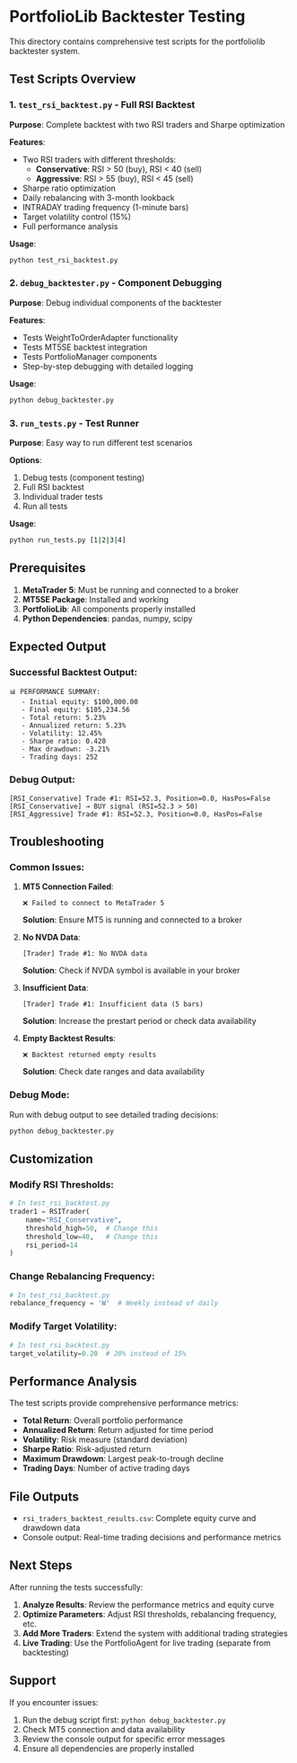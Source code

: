 # PortfolioLib Backtester Testing

This directory contains comprehensive test scripts for the portfoliolib backtester system.

## Test Scripts Overview

### 1. `test_rsi_backtest.py` - Full RSI Backtest
**Purpose**: Complete backtest with two RSI traders and Sharpe optimization

**Features**:
- Two RSI traders with different thresholds:
  - **Conservative**: RSI > 50 (buy), RSI < 40 (sell)
  - **Aggressive**: RSI > 55 (buy), RSI < 45 (sell)
- Sharpe ratio optimization
- Daily rebalancing with 3-month lookback
- INTRADAY trading frequency (1-minute bars)
- Target volatility control (15%)
- Full performance analysis

**Usage**:
```bash
python test_rsi_backtest.py
```

### 2. `debug_backtester.py` - Component Debugging
**Purpose**: Debug individual components of the backtester

**Features**:
- Tests WeightToOrderAdapter functionality
- Tests MT5SE backtest integration
- Tests PortfolioManager components
- Step-by-step debugging with detailed logging

**Usage**:
```bash
python debug_backtester.py
```

### 3. `run_tests.py` - Test Runner
**Purpose**: Easy way to run different test scenarios

**Options**:
1. Debug tests (component testing)
2. Full RSI backtest
3. Individual trader tests
4. Run all tests

**Usage**:
```bash
python run_tests.py [1|2|3|4]
```

## Prerequisites

1. **MetaTrader 5**: Must be running and connected to a broker
2. **MT5SE Package**: Installed and working
3. **PortfolioLib**: All components properly installed
4. **Python Dependencies**: pandas, numpy, scipy

## Expected Output

### Successful Backtest Output:
```
📊 PERFORMANCE SUMMARY:
   - Initial equity: $100,000.00
   - Final equity: $105,234.56
   - Total return: 5.23%
   - Annualized return: 5.23%
   - Volatility: 12.45%
   - Sharpe ratio: 0.420
   - Max drawdown: -3.21%
   - Trading days: 252
```

### Debug Output:
```
[RSI_Conservative] Trade #1: RSI=52.3, Position=0.0, HasPos=False
[RSI_Conservative] → BUY signal (RSI=52.3 > 50)
[RSI_Aggressive] Trade #1: RSI=52.3, Position=0.0, HasPos=False
```

## Troubleshooting

### Common Issues:

1. **MT5 Connection Failed**:
   ```
   ❌ Failed to connect to MetaTrader 5
   ```
   **Solution**: Ensure MT5 is running and connected to a broker

2. **No NVDA Data**:
   ```
   [Trader] Trade #1: No NVDA data
   ```
   **Solution**: Check if NVDA symbol is available in your broker

3. **Insufficient Data**:
   ```
   [Trader] Trade #1: Insufficient data (5 bars)
   ```
   **Solution**: Increase the prestart period or check data availability

4. **Empty Backtest Results**:
   ```
   ❌ Backtest returned empty results
   ```
   **Solution**: Check date ranges and data availability

### Debug Mode:
Run with debug output to see detailed trading decisions:
```bash
python debug_backtester.py
```

## Customization

### Modify RSI Thresholds:
```python
# In test_rsi_backtest.py
trader1 = RSITrader(
    name="RSI_Conservative",
    threshold_high=50,  # Change this
    threshold_low=40,   # Change this
    rsi_period=14
)
```

### Change Rebalancing Frequency:
```python
# In test_rsi_backtest.py
rebalance_frequency = 'W'  # Weekly instead of daily
```

### Modify Target Volatility:
```python
# In test_rsi_backtest.py
target_volatility=0.20  # 20% instead of 15%
```

## Performance Analysis

The test scripts provide comprehensive performance metrics:

- **Total Return**: Overall portfolio performance
- **Annualized Return**: Return adjusted for time period
- **Volatility**: Risk measure (standard deviation)
- **Sharpe Ratio**: Risk-adjusted return
- **Maximum Drawdown**: Largest peak-to-trough decline
- **Trading Days**: Number of active trading days

## File Outputs

- `rsi_traders_backtest_results.csv`: Complete equity curve and drawdown data
- Console output: Real-time trading decisions and performance metrics

## Next Steps

After running the tests successfully:

1. **Analyze Results**: Review the performance metrics and equity curve
2. **Optimize Parameters**: Adjust RSI thresholds, rebalancing frequency, etc.
3. **Add More Traders**: Extend the system with additional trading strategies
4. **Live Trading**: Use the PortfolioAgent for live trading (separate from backtesting)

## Support

If you encounter issues:

1. Run the debug script first: `python debug_backtester.py`
2. Check MT5 connection and data availability
3. Review the console output for specific error messages
4. Ensure all dependencies are properly installed

